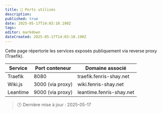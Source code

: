```yaml
---
title: 📡 Ports utilisés
description: 
published: true
date: 2025-05-17T14:03:10.190Z
tags: 
editor: markdown
dateCreated: 2025-05-17T14:03:10.190Z
---
```


Cette page répertorie les services exposés publiquement via reverse proxy (Traefik).

| Service | Port conteneur | Domaine associé |
| --- | --- | --- |
| Traefik | 8080 | traefik.fenris-shay.net |
| Wiki.js | 3000 (via proxy) | wiki.fenris-shay.net |
| Leantime | 9000 (via proxy) | leantime.fenris-shay.net |

> 🕓 Dernière mise à jour : 2025-05-17
